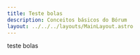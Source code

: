 ```yaml
---
title: Teste bolas
description: Conceitos básicos do Bórum
layout: ../../../layouts/MainLayout.astro
---
```


teste bolas